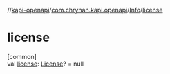 //[kapi-openapi](../../../index.md)/[com.chrynan.kapi.openapi](../index.md)/[Info](index.md)/[license](license.md)

# license

[common]\
val [license](license.md): [License](../-license/index.md)? = null
